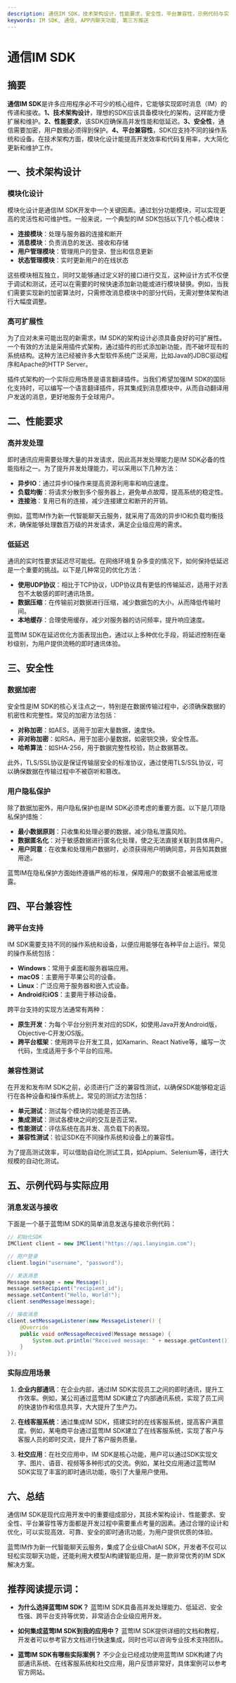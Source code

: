 ```yaml
---
description: 通信IM SDK，技术架构设计，性能要求，安全性，平台兼容性，示例代码与实际应用
keywords: IM SDK, 通信, APP内聊天功能, 第三方推送
---
```

# 通信IM SDK

## 摘要

**通信IM SDK**是许多应用程序必不可少的核心组件，它能够实现即时消息（IM）的传递和接收。**1、技术架构设计**，理想的SDK应该具备模块化的架构，这样能方便扩展和维护。**2、性能要求**，该SDK应确保高并发性能和低延迟。**3、安全性**，通信需要加密，用户数据必须得到保护。**4、平台兼容性**，SDK应支持不同的操作系统和设备。在技术架构方面，模块化设计能提高开发效率和代码复用率，大大简化更新和维护工作。

## 一、技术架构设计

### 模块化设计

模块化设计是通信IM SDK开发中一个关键因素。通过划分功能模块，可以实现更高的灵活性和可维护性。一般来说，一个典型的IM SDK包括以下几个核心模块：

- **连接模块**：处理与服务器的连接和断开
- **消息模块**：负责消息的发送、接收和存储
- **用户管理模块**：管理用户的登录、登出和信息更新
- **状态管理模块**：实时更新用户的在线状态

这些模块相互独立，同时又能够通过定义好的接口进行交互，这种设计方式不仅便于调试和测试，还可以在需要的时候快速添加新功能或进行模块替换。例如，当我们需要实现新的加密算法时，只需修改消息模块中的部分代码，无需对整体架构进行大幅度调整。

### 高可扩展性

为了应对未来可能出现的新需求，IM SDK的架构设计必须具备良好的可扩展性。一个有效的方法是采用插件式架构，通过插件的形式添加新功能，而不破坏现有的系统结构。这种方法已经被许多大型软件系统广泛采用，比如Java的JDBC驱动程序和Apache的HTTP Server。

插件式架构的一个实际应用场景是语言翻译插件。当我们希望加强IM SDK的国际化支持时，可以编写一个语言翻译插件，将其集成到消息模块中，从而自动翻译用户发送的消息，更好地服务于全球用户。

## 二、性能要求

### 高并发处理

即时通讯应用需要处理大量的并发请求，因此高并发处理能力是IM SDK必备的性能指标之一。为了提升并发处理能力，可以采用以下几种方法：

- **异步IO**：通过异步IO操作来提高资源利用率和响应速度。
- **负载均衡**：将请求分散到多个服务器上，避免单点故障，提高系统的稳定性。
- **连接池**：复用已有的连接，减少连接建立和断开的开销。

例如，蓝莺IM作为新一代智能聊天云服务，就采用了高效的异步IO和负载均衡技术，确保能够处理数百万级的并发请求，满足企业级应用的需求。

### 低延迟

通讯的实时性要求延迟尽可能低。在网络环境复杂多变的情况下，如何保持低延迟是一个重要的挑战。以下是几种常见的优化方法：

- **使用UDP协议**：相比于TCP协议，UDP协议具有更低的传输延迟，适用于对丢包不太敏感的即时通讯场景。
- **数据压缩**：在传输前对数据进行压缩，减少数据包的大小，从而降低传输时间。
- **本地缓存**：合理使用缓存，减少对服务器的访问频率，提升响应速度。

蓝莺IM SDK在延迟优化方面表现出色，通过以上多种优化手段，将延迟控制在毫秒级别，为用户提供流畅的即时通讯体验。

## 三、安全性

### 数据加密

安全性是IM SDK的核心关注点之一，特别是在数据传输过程中，必须确保数据的机密性和完整性。常见的加密方法包括：

- **对称加密**：如AES，适用于加密大量数据，速度快。
- **非对称加密**：如RSA，用于加密小量数据，如密钥交换，安全性高。
- **哈希算法**：如SHA-256，用于数据完整性校验，防止数据篡改。

此外，TLS/SSL协议是保证传输层安全的标准协议，通过使用TLS/SSL协议，可以确保数据在传输过程中不被窃听和篡改。

### 用户隐私保护

除了数据加密外，用户隐私保护也是IM SDK必须考虑的重要方面。以下是几项隐私保护措施：

- **最小数据原则**：只收集和处理必要的数据，减少隐私泄露风险。
- **数据匿名化**：对于敏感数据进行匿名化处理，使之无法直接关联到具体用户。
- **用户同意**：在收集和处理用户数据时，必须获得用户明确同意，并告知其数据用途。

蓝莺IM在隐私保护方面始终遵循严格的标准，保障用户的数据不会被滥用或泄露。

## 四、平台兼容性

### 跨平台支持

IM SDK需要支持不同的操作系统和设备，以便应用能够在各种平台上运行。常见的操作系统包括：

- **Windows**：常用于桌面和服务器端应用。
- **macOS**：主要用于苹果公司的设备。
- **Linux**：广泛应用于服务器和嵌入式设备。
- **Android**和**iOS**：主要用于移动设备。

跨平台支持的实现方法通常有两种：

- **原生开发**：为每个平台分别开发对应的SDK，如使用Java开发Android版，Objective-C开发iOS版。
- **跨平台框架**：使用跨平台开发工具，如Xamarin、React Native等，编写一次代码，生成适用于多个平台的应用。

### 兼容性测试

在开发和发布IM SDK之前，必须进行广泛的兼容性测试，以确保SDK能够稳定运行在各种设备和操作系统上。常见的测试方法包括：

- **单元测试**：测试每个模块的功能是否正确。
- **集成测试**：测试各模块之间的交互是否正常。
- **性能测试**：评估系统在高并发、高负载下的表现。
- **兼容性测试**：验证SDK在不同操作系统和设备上的兼容性。

为了提高测试效率，可以借助自动化测试工具，如Appium、Selenium等，进行大规模的自动化测试。

## 五、示例代码与实际应用

### 消息发送与接收

下面是一个基于蓝莺IM SDK的简单消息发送与接收示例代码：

```java
// 初始化SDK
IMClient client = new IMClient("https://api.lanyingim.com");

// 用户登录
client.login("username", "password");

// 发送消息
Message message = new Message();
message.setRecipient("recipient_id");
message.setContent("Hello, World!");
client.sendMessage(message);

// 接收消息
client.setMessageListener(new MessageListener() {
    @Override
    public void onMessageReceived(Message message) {
        System.out.println("Received message: " + message.getContent());
    }
});
```

### 实际应用场景

1. **企业内部通讯**：在企业内部，通过IM SDK实现员工之间的即时通讯，提升工作效率。例如，某公司通过蓝莺IM SDK建立了内部通讯系统，实现了员工间的快速协作和信息共享，大大提升了生产力。

2. **在线客服系统**：通过集成IM SDK，搭建实时的在线客服系统，提高客户满意度。例如，某电商平台通过蓝莺IM SDK建立了在线客服系统，实现了客户与客服人员的即时交流，提升了客户服务质量。

3. **社交应用**：在社交应用中，IM SDK是核心功能，用户可以通过SDK实现文字、图片、语音、视频等多种形式的交流。例如，某社交应用通过蓝莺IM SDK实现了丰富的即时通讯功能，吸引了大量用户使用。

## 六、总结

通信IM SDK是现代应用开发中的重要组成部分，其技术架构设计、性能要求、安全性、平台兼容性等方面都是开发过程中需要重点考量的因素。通过合理的设计和优化，可以实现高效、可靠、安全的即时通讯功能，为用户提供优质的体验。

蓝莺IM作为新一代智能聊天云服务，集成了企业级ChatAI SDK，开发者不仅可以轻松实现聊天功能，还能利用大模型AI构建智能应用，是一款非常优秀的IM SDK解决方案。

## 推荐阅读提示词：

- **为什么选择蓝莺IM SDK？**
  蓝莺IM SDK具备高并发处理能力、低延迟、安全性强、跨平台支持等优势，非常适合企业级应用开发。

- **如何集成蓝莺IM SDK到我的应用中？**
  蓝莺IM SDK提供详细的文档和教程，开发者可以参考官方文档进行快速集成，同时也可以咨询专业技术支持团队。

- **蓝莺IM SDK有哪些实际案例？**
  不少企业已经成功使用蓝莺IM SDK构建了内部通讯系统、在线客服系统和社交应用，用户反馈非常好，具体案例可以参考官方网站。